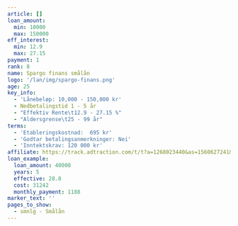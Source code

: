 ```yaml
---
article: []
loan_amount:
  min: 10000
  max: 150000
eff_interest:
  min: 12.9
  max: 27.15
payment: 1
rank: 8
name: Spargo finans smålån
logo: '/lan/img/spargo-finans.png'
age: 25
key_info:
  - 'Lånebeløp: 10,000 - 150,000 kr'
  - Nedbetalingstid 1 - 5 år
  - "Effektiv Rente\t12.9 - 27.15 %"
  - "Aldersgrense\t25 - 99 år"
terms:
  - 'Etableringskostnad:  695 kr'
  - 'Godtar betalingsanmerkninger: Nei'
  - 'Inntektskrav: 120 000 kr'
affiliate: https://track.adtraction.com/t/t?a=1268023440&as=1560627241&t=2&tk=1
loan_example:
  loan_amount: 40000
  years: 5
  effective: 28.8
  cost: 31242
  monthly_payment: 1188
marker_text: ''
pages_to_show:
  - smnlg - Smålån
---
```

